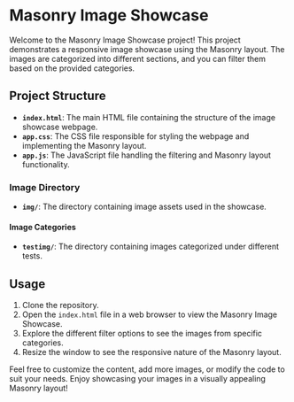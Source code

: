 # Masonry Image Showcase

Welcome to the Masonry Image Showcase project! This project demonstrates a responsive image showcase using the Masonry layout. The images are categorized into different sections, and you can filter them based on the provided categories.

## Project Structure

- **`index.html`**: The main HTML file containing the structure of the image showcase webpage.
- **`app.css`**: The CSS file responsible for styling the webpage and implementing the Masonry layout.
- **`app.js`**: The JavaScript file handling the filtering and Masonry layout functionality.

### Image Directory

- **`img/`**: The directory containing image assets used in the showcase.

#### Image Categories

- **`testimg/`**: The directory containing images categorized under different tests.

## Usage

1. Clone the repository.
2. Open the `index.html` file in a web browser to view the Masonry Image Showcase.
3. Explore the different filter options to see the images from specific categories.
4. Resize the window to see the responsive nature of the Masonry layout.

Feel free to customize the content, add more images, or modify the code to suit your needs. Enjoy showcasing your images in a visually appealing Masonry layout!
